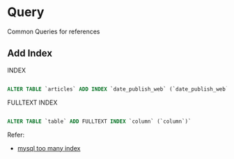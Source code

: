 # Query

Common Queries for references

## Add Index

INDEX

```sql

ALTER TABLE `articles` ADD INDEX `date_publish_web` (`date_publish_web`)

```

FULLTEXT INDEX

```sql

ALTER TABLE `table` ADD FULLTEXT INDEX `column` (`column`)`

```

Refer:

* [mysql too many index](https://stackoverflow.com/questions/4120160/mysql-too-many-indexes)